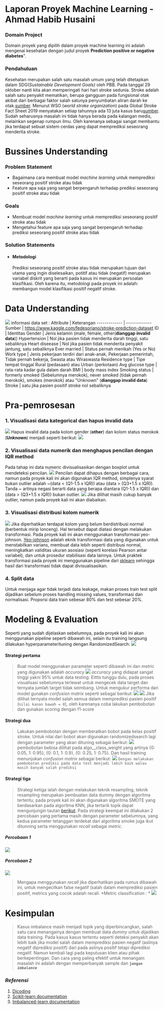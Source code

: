 # Laporan Proyek Machine Learning - Ahmad Habib Husaini
### Domain Project
Domain proyek yang dipilih dalam proyek machine learning ini adalah mengenai kesehatan dengan judul proyek **Prediction positive or negative diabetes**".

### Pendahuluan
Kesehatan merupakan salah satu masalah umum yang telah ditetapkan dalam SDG(*Sustainable Development Goals)* oleh PBB. Pada tanggal 29 oktober nanti kita akan memperingati hari hari stroke sedunia. Stroke adalah salah satu penyakit mematikan, berupa gangguan pada fungsional otak akibat dari berbagai faktor salah satunya penyumbatan aliran darah ke otak.[sumber](http://download.garuda.ristekdikti.go.id/article.php?article=1111749&val=10153&title=IDENTIFIKASI%20HIPERTENSI%20DENGAN%20RESIKO%20KEJADIAN%20STROKE). Menurut WSO (*world stroke organization*) pada Global Stroke Fact Sheet 2019 menyatakan setiap tahunnya ada 13 juta kasus baru[sumber](https://www.world-stroke.org/assets/downloads/WSO_Fact-sheet_15.01.2020.pdf). Sudah seharusnya masalah ini tidak hanya berada pada kalangan medis, melainkan segenap rumpun ilmu. Oleh karenanya sebagai sangat membantu jika terdapat sebuat sistem cerdas yang dapat memprediksi seseorang menderita stroke.

# Bussines Understanding
### Problem Statement
- Bagaimana cara membuat model *machine learning* untuk memprediksi seseorang positif stroke atau tidak
- Feature apa saja yang sangat berpengaruh terhadap prediksi seseorang positif stroke atau tidak

### Goals
- Membuat model *machine learning* untuk memprediksi seseorang positif stroke atau tidak
- Mengetahui feature apa saja yang sangat berpengaruh terhadap prediksi seseorang positif stroke atau tidak

### Solution Statements
- #### Metodologi
    Prediksi seseorang positif stroke atau tidak merupakan tujuan dari utama yang ingin diselesaikan, potitif atau tidak (negatif) merupakan variabel diskrit yang berarti pada kasus ini merupakan persoalan klasifikasi. Oleh karena itu, metodologi pada proyek ini adalah: membangun model klasifikasi positif negatif stroke.

# Data Understanding
![](image/source.png)
informasi data set : 
Attribute  | Keterangan
------------- | -------------
Sumber  | https://www.kaggle.com/fedesoriano/stroke-prediction-dataset
ID | Identitas 
Gender | Jenis kelamin (male, female, other(**dianggap invalid data**))
Hypertension | Nol jika pasien tidak menderita darah tinggi, satu sebaliknya
Heart diseease | Nol jika pasien tidak menderita penyakit jantung, satu sebaliknya
Ever married | Status pernah menikah (Yes or No)
Work type | Jenis pekerjaan terdiri dari anak-anak, Pekerjaan pemerintah, Tidak pernah bekerja, Swasta atau Wiraswasta
Residence type | Tipe tempat tinggal Rural (pedasaan) atau Urban (perkotaan)
Avg glucose type | rata-rata kadar gula dalam darah
BMI | body mass index
Smoking status | formerly smoked (Sebelumnya merokok), never smoked (tidak pernah merokok), smokes (merokok) atau "Unknown" (**dianggap invalid data**)
Stroke | satu jika pasien positif stroke nol sebaliknya

# Pra-pemrosesan
### 1. Visualisasi data kategorical dan hapus invalid data
![](image/categorical.png)
Hapus invalid data pada kolom gender (**other**) dan kolom status merokok (**Unknown**) menjadi seperti berikut:
![](image/categorical2.png)
### 2. Visualisasi data numerik dan menghapus pencilan dengan IQR method
Pada tahap ini data numeric divisualisasikan dengan boxplot untuk mendeteksi pencilan.
![](image/numeric1.png)
Pencilan dapat dihapus dengan berbagai cara, namun pada proyek kali ini akan digunakan IQR method, simplenya syarat bukan outlier adalah ~(data < (Q1-1.5 x IQR)) atau (data > (Q3+1.5 x IQR)). Tanda ~ artinya negasi berarti data yang berapa diantara  (Q1-1.5 x IQR)) dan (data > (Q3+1.5 x IQR)) bukan outlier.
![](image/numeric2.png)
Jika dilihat masih cukup banyak outlier, namun pada proyek kali ini akan diabaikan.
### 3. Visualisasi distribusi kolom numerik
![](image/numeric3.png)
Jika diperhatikan terdapat kolom yang belum berdistribusi normal (berbentuk mirip lonceng). Hal tersebut dapat diatasi dengan melakukan transformasi. Pada proyek kali ini akan menggunakan transformasi yeo-johnson. [Yeo-johnson](https://en.wikipedia.org/wiki/Power_transform) adalah eknik transformasi data yang digunakan untuk menstabilkan varians, membuat data lebih seperti distribusi normal, meningkatkan validitas ukuran asosiasi (seperti korelasi Pearson antar variabel), dan untuk prosedur stabilisasi data lainnya. Untuk praktek transformasi pada proyek ini menggunakan pipeline dari [sklearn](https://scikit-learn.org/stable/modules/generated/sklearn.pipeline.Pipeline.html) sehingga hasil dari transformasi tidak dapat divisualisasikan.
### 4. Split data
Untuk menjaga agar tidak terjadi data leakage, makan proses train test split dijadikan sebelum proses handling missing values, transformasi dan normalisasi. Proporsi data train sebesar 80% dan test sebesar 20%.

# Modeling & Evaluation
Seperti yang sudah dijelaskan sebelumnya, pada proyek kali ini akan menggunakan pipeline seperti dibawah ini, selain itu training langsung dilakukan hyperparameterituning dengan RandomizedSearch: 
![](image/pipeline1.png) 

#### Strategi pertama
>Buat model menggunakan parameter seperti dibawah ini dan *metric* yang digunakan adalah *accuracy* 
![](image/param1.png)
*accuracy* yang didapat sangat tinggi yakni 95% untuk data testing. Eittts tunggu dulu, pada proses visualisasi sebelumnya terlewat untuk mengecek data target dan ternyata jumlah target tidak seimbang. Untuk mengukur performa dari model gunakan *confusion matrix* seperti sebagai berikut: 
![](image/cm1.jpg) 
![](image/cm1_1.jpg)
Jika dilihat ternyata model salah semua dalam memprediksi pasien positif (`nilai kanan bawah = 0`), oleh karenanya coba lakukan pembobotan dan gunakan scoring dengan f1-score
#### Strategi dua
>Lakukan pembobotan dengan memberatkan bobot pada kelas positif stroke. Untuk nilai dari bobot akan digunakan randomizedsearch lagi dengan parameter yang akan dituning sebagai berikut:
![](image/param2.jpg)
pembobotan bebisa dilihat pada algo__class_weight yang artinya {0: 0.05, 1: 0.95}, {0: 0.1, 1: 0.9}, {0: 0.25, 1: 0.75}. Dan hasil training menunjukan *confusion matrix* sebagai berikut:
![](image/cm2.jpg)
`Dengan melakukan pembobotan prediksi pada data test menjadi lebih baik walau masih banyak salah prediksi`

#### Strategi tiga
> Strategi ketiga ialah dengan melakukan teknik resampling, teknik resampling merupakan pembuatan data dummy dengan algoritma tertentu, pada proyek kali ini akan digunakan algoritma SMOTE yang berdasarkan pada algoritma KNN, jika tertarik topik dapat mengunjungin tautan [berikut](https://machinelearningmastery.com/smote-oversampling-for-imbalanced-classification/).
Pada strategi keempat ini dilakukan 2 percobaan yang pertama masih dengan parameter sebelumnya, yang kedua parameter tetanggan terdekat dari algoritma smoke juga ikut ditunning serta menggunakan *recall* sebagai *metric*. 
##### Percobaan 1  
![](image/cm3.jpg)
##### Percobaan 2
![](image/cm4.jpg)
>Mengapa menggunakan *recall* jika diperhatikan pada rumus dibawah ini, untuk mengecilkan false negatif (salah dalam memprediksi pasien positif, metrics yang cocok adalah recall.
*Metric classification : *
![](image/metrics_clf.jpg)

# Kesimpulan
>Kasus imbalance masih menjadi topik yang diperbincangkan, salah satu cara menangainya dengan membuat data *dummy* untuk dijadikan data training. Pada kasus kasus tertentu seperti deteksi penyakit akan lebih baik jika model salah dalam memprediksi pasien negatif (aslinya negatif diprediksi positif) dari pada aslinya positif tetapi diprediksi negatif. Namun kembali lagi pada keputusan klien atau pihak berkepentingan. Dan cara yang paling efektif untuk menangain masalah ini adalah dengan memperbanyak sample dan **`jangan`** ***`imbalance`***
### *Referensi*
1. [Dicoding](https://www.dicoding.com/academies/319/tutorials/16979?from=17053)
2. [Scikit-learn documentation](https://scikit-learn.org/)
3. [Imbalanced-learn documentation](https://imbalanced-learn.org/stable/)